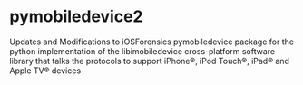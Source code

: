 # pymobiledevice2
Updates and Modifications to iOSForensics pymobiledevice package for the python implementation of the libimobiledevice cross-platform software library that talks the protocols to support iPhone®, iPod Touch®, iPad® and Apple TV® devices 
